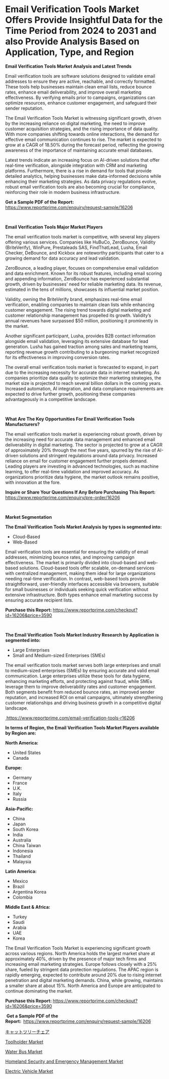 <p><h1>Email Verification Tools Market Offers Provide Insightful Data for the Time Period from 2024 to 2031 and also Provide Analysis Based on Application, Type, and Region</h1></p><p><strong>Email Verification Tools Market Analysis and Latest Trends</strong></p>
<p><p>Email verification tools are software solutions designed to validate email addresses to ensure they are active, reachable, and correctly formatted. These tools help businesses maintain clean email lists, reduce bounce rates, enhance email deliverability, and improve overall marketing effectiveness. By verifying emails prior to campaigns, organizations can optimize resources, enhance customer engagement, and safeguard their sender reputation.</p><p>The Email Verification Tools Market is witnessing significant growth, driven by the increasing reliance on digital marketing, the need to improve customer acquisition strategies, and the rising importance of data quality. With more companies shifting towards online interactions, the demand for effective email communication continues to rise. The market is expected to grow at a CAGR of 18.50% during the forecast period, reflecting the growing awareness of the importance of maintaining accurate email databases.</p><p>Latest trends indicate an increasing focus on AI-driven solutions that offer real-time verification, alongside integration with CRM and marketing platforms. Furthermore, there is a rise in demand for tools that provide detailed analytics, helping businesses make data-informed decisions while enhancing their marketing strategies. As data privacy regulations evolve, robust email verification tools are also becoming crucial for compliance, reinforcing their role in modern business infrastructure.</p></p>
<p><strong>Get a Sample PDF of the Report:&nbsp;</strong> <a href="https://www.reportprime.com/enquiry/request-sample/16206">https://www.reportprime.com/enquiry/request-sample/16206</a></p>
<p>&nbsp;</p>
<p><strong>Email Verification Tools Major Market Players</strong></p>
<p><p>The email verification tools market is competitive, with several key players offering various services. Companies like HuBuCo, ZeroBounce, Validity (BriteVerify), WinPure, Prestaleads SAS, FindThatLead, Lusha, Email Checker, DeBounce, and Kickbox are noteworthy participants that cater to a growing demand for data accuracy and lead validation.</p><p>ZeroBounce, a leading player, focuses on comprehensive email validation and data enrichment. Known for its robust features, including email scoring and appending information, ZeroBounce has experienced substantial growth, driven by businesses' need for reliable marketing data. Its revenue, estimated in the tens of millions, showcases its influential market position.</p><p>Validity, owning the BriteVerify brand, emphasizes real-time email verification, enabling companies to maintain clean lists while enhancing customer engagement. The rising trend towards digital marketing and customer relationship management has propelled its growth. Validity’s annual revenues have surpassed $50 million, positioning it prominently in the market.</p><p>Another significant participant, Lusha, provides B2B contact information alongside email validation, leveraging its extensive database for lead generation. Lusha has gained traction among sales and marketing teams, reporting revenue growth contributing to a burgeoning market recognized for its effectiveness in improving conversion rates.</p><p>The overall email verification tools market is forecasted to expand, in part due to the increasing necessity for accurate data in internet marketing. As companies prioritize data quality to optimize their marketing strategies, the market size is projected to reach several billion dollars in the coming years. Increased automation, AI integration, and data compliance requirements are expected to drive further growth, positioning these companies advantageously in a competitive landscape.</p></p>
<p>&nbsp;</p>
<p><strong>What Are The Key Opportunities For Email Verification Tools Manufacturers?</strong></p>
<p><p>The email verification tools market is experiencing robust growth, driven by the increasing need for accurate data management and enhanced email deliverability in digital marketing. The sector is projected to grow at a CAGR of approximately 20% through the next five years, spurred by the rise of AI-driven solutions and stringent regulations around data privacy. Increased reliance on email for customer engagement further propels demand. Leading players are investing in advanced technologies, such as machine learning, to offer real-time validation and improved accuracy. As organizations prioritize data hygiene, the market outlook remains positive, with innovation at the fore.</p></p>
<p><strong>Inquire or Share Your Questions If Any Before Purchasing This Report:</strong> <a href="https://www.reportprime.com/enquiry/pre-order/16206">https://www.reportprime.com/enquiry/pre-order/16206</a></p>
<p>&nbsp;</p>
<p><strong>Market Segmentation</strong></p>
<p><strong>The Email Verification Tools Market Analysis by types is segmented into:</strong></p>
<p><ul><li>Cloud-Based</li><li>Web-Based</li></ul></p>
<p><p>Email verification tools are essential for ensuring the validity of email addresses, minimizing bounce rates, and improving campaign effectiveness. The market is primarily divided into cloud-based and web-based solutions. Cloud-based tools offer scalable, on-demand services with centralized management, making them ideal for large organizations needing real-time verification. In contrast, web-based tools provide straightforward, user-friendly interfaces accessible via browsers, suitable for small businesses or individuals seeking quick verification without extensive infrastructure. Both types enhance email marketing success by ensuring accurate recipient lists.</p></p>
<p><strong>Purchase this Report:&nbsp;</strong><a href="https://www.reportprime.com/checkout?id=16206&price=3590">https://www.reportprime.com/checkout?id=16206&price=3590</a></p>
<p>&nbsp;</p>
<p><strong>The Email Verification Tools Market Industry Research by Application is segmented into:</strong></p>
<p><ul><li>Large Enterprises</li><li>Small and Medium-sized Enterprises (SMEs)</li></ul></p>
<p><p>The email verification tools market serves both large enterprises and small to medium-sized enterprises (SMEs) by ensuring accurate and valid email communication. Large enterprises utilize these tools for data hygiene, enhancing marketing efforts, and protecting against fraud, while SMEs leverage them to improve deliverability rates and customer engagement. Both segments benefit from reduced bounce rates, an improved sender reputation, and increased ROI on email campaigns, ultimately strengthening customer relationships and driving business growth in a competitive digital landscape.</p></p>
<p><a href="https://www.reportprime.com/email-verification-tools-r16206">&nbsp;https://www.reportprime.com/email-verification-tools-r16206</a></p>
<p><strong>In terms of Region, the Email Verification Tools Market Players available by Region are:</strong></p>
<p>
    <p> <strong> North America: </strong>
        <ul>
            <li>United States</li>
            <li>Canada</li>
        </ul>
        </p> 
    <p> <strong> Europe: </strong>
        <ul>
            <li>Germany</li>
            <li>France</li>
            <li>U.K.</li>
            <li>Italy</li>
            <li>Russia</li>
        </ul>
        </p> 
    <p> <strong> Asia-Pacific: </strong>
        <ul>
            <li>China</li>
            <li>Japan</li>
            <li>South Korea</li>
            <li>India</li>
            <li>Australia</li>
            <li>China Taiwan</li>
            <li>Indonesia</li>
            <li>Thailand</li>
            <li>Malaysia</li>
        </ul>
        </p> 
    <p> <strong> Latin America: </strong>
        <ul>
            <li>Mexico</li>
            <li>Brazil</li>
            <li>Argentina Korea</li>
            <li>Colombia</li>
        </ul>
        </p> 
    <p> <strong> Middle East & Africa: </strong>
        <ul>
            <li>Turkey</li>
            <li>Saudi</li>
            <li>Arabia</li>
            <li>UAE</li>
            <li>Korea</li>
        </ul>
    </p>
    </p>
<p><p>The Email Verification Tools Market is experiencing significant growth across various regions. North America holds the largest market share at approximately 40%, driven by the presence of major tech firms and increasing email marketing strategies. Europe follows closely with a 25% share, fueled by stringent data protection regulations. The APAC region is rapidly emerging, expected to contribute around 20% due to rising internet penetration and digital marketing demands. China, while growing, maintains a smaller share at about 15%. North America and Europe are anticipated to continue dominating the market.</p></p>
<p><strong>Purchase this Report: </strong><a href="https://www.reportprime.com/checkout?id=16206&price=3590">https://www.reportprime.com/checkout?id=16206&price=3590</a></p>
<p>&nbsp;<strong>Get a Sample PDF of the Report:&nbsp;&nbsp;</strong><a href="https://www.reportprime.com/enquiry/request-sample/16206">https://www.reportprime.com/enquiry/request-sample/16206</a></p>
<p><strong></strong></p>
<p><p><a href="https://medium.com/@lonnierami89675202/cat-tree-chair-market-%E3%81%AE%E3%82%B0%E3%83%AD%E3%83%BC%E3%83%90%E3%83%AB%E5%B8%82%E5%A0%B4%E6%A6%82%E8%A6%81%E3%81%AF-%E4%B8%96%E7%95%8C%E3%81%8A%E3%82%88%E3%81%B3%E4%B8%BB%E8%A6%81%E5%B8%82%E5%A0%B4%E3%81%AB%E3%81%8A%E3%81%91%E3%82%8B%E6%A5%AD%E7%95%8C%E3%81%AB%E5%BD%B1%E9%9F%BF%E3%82%92%E4%B8%8E%E3%81%88%E3%82%8B%E4%B8%BB%E8%A6%81%E3%81%AA%E3%83%88%E3%83%AC%E3%83%B3%E3%83%89%E3%81%AB%E3%81%A4%E3%81%84%E3%81%A6-%E7%8B%AC%E8%87%AA%E3%81%AE%E8%A6%96%E7%82%B9%E3%82%92%E6%8F%90%E4%BE%9B%E3%81%97%E3%81%BE%E3%81%99-150d71a9e8ff?postPublishedType=initial">キャットツリーチェア</a></p><p><a href="https://www.linkedin.com/pulse/strategic-market-insights-global-toolholder-2024-2031-skyresearch-ma0re?trackingId=KYjXhr4kR7miRypwxrP4%2Bw%3D%3D">Toolholder Market</a></p><p><a href="https://www.linkedin.com/pulse/water-bus-market-evolution-global-trends-regional-dynamics-xikdc?trackingId=XTcglqgDSk2fJs5Bu7%2BkRw%3D%3D">Water Bus Market</a></p><p><a href="https://github.com/nathandecarvalho/Market-Research-Report-List-5/blob/main/homeland-security-and-emergency-management-market.md">Homeland Security and Emergency Management Market</a></p><p><a href="https://issuu.com/reportprime-2/docs/electric-vehicle-market-size-2030.p_0bccfa076cf4b9">Electric Vehicle Market</a></p></p>